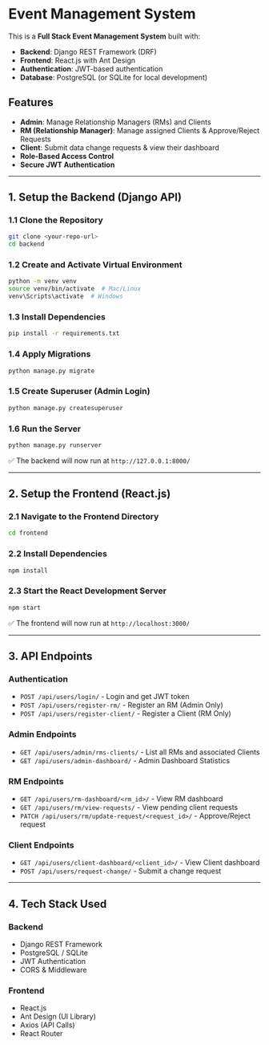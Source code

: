 # **Event Management System**

This is a **Full Stack Event Management System** built with:

-   **Backend**: Django REST Framework (DRF)
-   **Frontend**: React.js with Ant Design
-   **Authentication**: JWT-based authentication
-   **Database**: PostgreSQL (or SQLite for local development)

## **Features**

-   **Admin**: Manage Relationship Managers (RMs) and Clients
-   **RM (Relationship Manager)**: Manage assigned Clients & Approve/Reject Requests
-   **Client**: Submit data change requests & view their dashboard
-   **Role-Based Access Control**
-   **Secure JWT Authentication**

---

## **1. Setup the Backend (Django API)**

### **1.1 Clone the Repository**

```bash
git clone <your-repo-url>
cd backend
```

### **1.2 Create and Activate Virtual Environment**

```bash
python -m venv venv
source venv/bin/activate  # Mac/Linux
venv\Scripts\activate  # Windows
```

### **1.3 Install Dependencies**

```bash
pip install -r requirements.txt
```

### **1.4 Apply Migrations**

```bash
python manage.py migrate
```

### **1.5 Create Superuser (Admin Login)**

```bash
python manage.py createsuperuser
```

### **1.6 Run the Server**

```bash
python manage.py runserver
```

✅ The backend will now run at `http://127.0.0.1:8000/`

---

## **2. Setup the Frontend (React.js)**

### **2.1 Navigate to the Frontend Directory**

```bash
cd frontend
```

### **2.2 Install Dependencies**

```bash
npm install
```

### **2.3 Start the React Development Server**

```bash
npm start
```

✅ The frontend will now run at `http://localhost:3000/`

---

## **3. API Endpoints**

### **Authentication**

-   `POST /api/users/login/` - Login and get JWT token
-   `POST /api/users/register-rm/` - Register an RM (Admin Only)
-   `POST /api/users/register-client/` - Register a Client (RM Only)

### **Admin Endpoints**

-   `GET /api/users/admin/rms-clients/` - List all RMs and associated Clients
-   `GET /api/users/admin-dashboard/` - Admin Dashboard Statistics

### **RM Endpoints**

-   `GET /api/users/rm-dashboard/<rm_id>/` - View RM dashboard
-   `GET /api/users/rm/view-requests/` - View pending client requests
-   `PATCH /api/users/rm/update-request/<request_id>/` - Approve/Reject request

### **Client Endpoints**

-   `GET /api/users/client-dashboard/<client_id>/` - View Client dashboard
-   `POST /api/users/request-change/` - Submit a change request

---

## **4. Tech Stack Used**

### **Backend**

-   Django REST Framework
-   PostgreSQL / SQLite
-   JWT Authentication
-   CORS & Middleware

### **Frontend**

-   React.js
-   Ant Design (UI Library)
-   Axios (API Calls)
-   React Router
